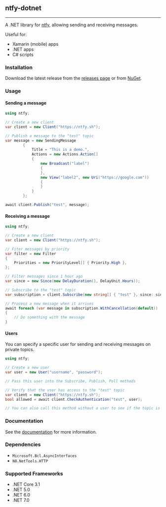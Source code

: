## ntfy-dotnet

---

A .NET library for [ntfy](https://ntfy.sh), allowing sending and receiving messages.

Useful for:
 - Xamarin (mobile) apps
 - .NET apps
 - C# scripts

### Installation

Download the latest release from the [releases page](https://github.com/nwithan8/ntfy-dotnet/releases) or from [NuGet](https://www.nuget.org/packages/ntfy/).

### Usage

#### Sending a message

```csharp
using ntfy;

// Create a new client
var client = new Client("https://ntfy.sh");

// Publish a message to the "test" topic
var message = new SendingMessage
        {
            Title = "This is a demo.",
            Actions = new Actions.Action[]
            {
                new Broadcast("label")
                {
                },
                new View("label2", new Uri("https://google.com"))
                {
                }
            }
        };

await client.Publish("test", message);
```

#### Receiving a message

```csharp
using ntfy;

// Create a new client
var client = new Client("https://ntfy.sh");

// Fiter messages by priority
var filter = new Filter
{
    Priorities = new PriorityLevel[] { Priority.High },
};

// Filter messages since 1 hour ago
var since = new Since(new DelayDuration(1, DelayUnit.Hours));

// Subscribe to the "test" topic
var subscription = client.Subscribe(new string[] { "test" }, since: since, filters: filter);

// Process a new message when it arrives
await foreach (var message in subscription.WithCancellation(default))
{
    // Do something with the message
}
```

#### Users

You can specify a specific user for sending and receiving messages on private topics.

```csharp
using ntfy;

// Create a new user
var user = new User("username", "password");

// Pass this user into the Subscribe, Publish, Poll methods

// Verify that the user has access to the "test" topic
var client = new Client("https://ntfy.sh");
bool allowed = await client.CheckAuthentication("test", user);

// You can also call this method without a user to see if the topic is anonymously accessible
```


### Documentation

See the [documentation](https://www.nateharr.is/ntfy-dotnet/api/ntfy.html) for more information.

### Dependencies

- `Microsoft.Bcl.AsyncInterfaces`
- `N8.NetTools.HTTP`

### Supported Frameworks

- .NET Core 3.1
- .NET 5.0
- .NET 6.0
- .NET 7.0
